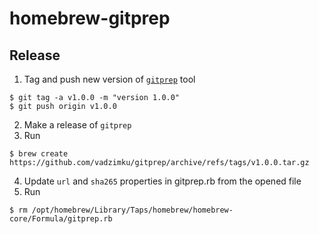 # homebrew-gitprep

## Release

1. Tag and push new version of [`gitprep`](https://github.com/vadzimku/gitprep) tool

```
$ git tag -a v1.0.0 -m "version 1.0.0"
$ git push origin v1.0.0
```

2. Make a release of `gitprep`
3. Run

```
$ brew create https://github.com/vadzimku/gitprep/archive/refs/tags/v1.0.0.tar.gz
```

4. Update `url` and `sha265` properties in gitprep.rb from the opened file
5. Run

```
$ rm /opt/homebrew/Library/Taps/homebrew/homebrew-core/Formula/gitprep.rb
```
